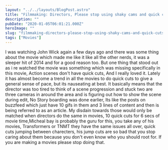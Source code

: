 ```yaml
---
layout: "../../layouts/BlogPost.astro"
title: "Filmmaking: Directors, Please stop using shaky cams and quick cuts"
description: ""
pubDate: "2020-01-05T06:01:21.000Z"
heroImage: ""
slug: "filmmaking-directors-please-stop-using-shaky-cams-and-quick-cuts"
tags: ["Movies"]
---
```


I was watching John Wick again a few days ago and there was some thing about the movie which made me like it like all the other nerds, it was a sleeper hit of 2014 and for a good reason too. 
But one thing that stood out as i re watched the movie was something which was missing specifically in this movie, Action scenes don't have quick cuts, And I really loved it. Lately it has almost become a trend in all the movies to do quick cuts to give a general sense of pace, but its nauseating at best. It basically means that the director was too tired to think of a scene progression and stuck two are three cameras in around the area and is figuring out how to show the scene during edit, No Story boarding was done earlier, Its like the posts on buzzfeed which just have 10 gifs in them and 3 lines of content and then is being referred to as an article. My disdain towards those would only be matched when directors do the same in movies, 10 quick cuts for 6 secs of movie time,Micheal bay is probably the guru for this, you take any of his movies, Transformers or TNMT they have the same issues all over, quick cuts jumping between charecters, his jump cuts are so bad that you stop caring about them because you don't even know who you should root for.
If you are making a movies please stop doing that.
